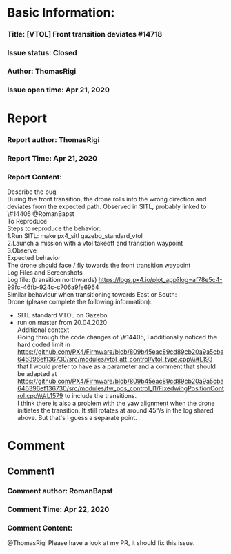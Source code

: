 # Basic Information:
### Title:  [VTOL] Front transition deviates #14718 
### Issue status: Closed
### Author: ThomasRigi
### Issue open time: Apr 21, 2020
# Report
### Report author: ThomasRigi
### Report Time: Apr 21, 2020
### Report Content:   
Describe the bug    
During the front transition, the drone rolls into the wrong direction and deviates from the expected path. Observed in SITL, probably linked to \\\#14405 @RomanBapst  
To Reproduce    
Steps to reproduce the behavior:  
1.Run SITL: make px4_sitl gazebo_standard_vtol  
2.Launch a mission with a vtol takeoff and transition waypoint  
3.Observe  
Expected behavior    
The drone should face / fly towards the front transition waypoint  
Log Files and Screenshots    
Log file: (transition northwards) https://logs.px4.io/plot_app?log=af78e5c4-99fc-46fb-924c-c706a9fe6964  
Similar behaviour when transitioning towards East or South:    
Drone (please complete the following information):  
- SITL standard VTOL on Gazebo  
- run on master from 20.04.2020  
Additional context    
Going through the code changes of \\\#14405, I additionally noticed the hard coded limit in https://github.com/PX4/Firmware/blob/809b45eac89cd89cb20a9a5cba646396ef136730/src/modules/vtol_att_control/vtol_type.cpp\\\#L193 that I would prefer to have as a parameter and a comment that should be adapted at https://github.com/PX4/Firmware/blob/809b45eac89cd89cb20a9a5cba646396ef136730/src/modules/fw_pos_control_l1/FixedwingPositionControl.cpp\\\#L1579 to include the transitions.  
I think there is also a problem with the yaw alignment when the drone initiates the transition. It still rotates at around 45°/s in the log shared above. But that's I guess a separate point.  

# Comment
## Comment1
### Comment author: RomanBapst
### Comment Time: Apr 22, 2020
### Comment Content:   
@ThomasRigi Please have a look at my PR, it should fix this issue.  
